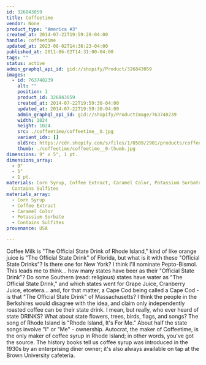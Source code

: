 ```yaml
---
id: 326843059
title: Coffeetime
vendor: None
product_type: "America #3"
created_at: 2014-07-22T19:59:28-04:00
handle: coffeetime
updated_at: 2023-08-02T14:36:23-04:00
published_at: 2011-06-02T14:31:00-04:00
tags: ""
status: active
admin_graphql_api_id: gid://shopify/Product/326843059
images:
  - id: 763748239
    alt: ""
    position: 1
    product_id: 326843059
    created_at: 2014-07-22T19:59:30-04:00
    updated_at: 2014-07-22T19:59:30-04:00
    admin_graphql_api_id: gid://shopify/ProductImage/763748239
    width: 1024
    height: 1024
    src: ./coffeetime/coffeetime__0.jpg
    variant_ids: []
    oldSrc: https://cdn.shopify.com/s/files/1/0589/2901/products/coffeetime.jpeg?v=1406073570
    thumb: ./coffeetime/coffeetime__0-thumb.jpg
dimensions: 9" x 5", 1 pt.
dimensions_array:
  - 9"
  - 5"
  - 1 pt.
materials: Corn Syrup, Coffee Extract, Caramel Color, Potassium Sorbate &
  Contains Sulfites
materials_array:
  - Corn Syrup
  - Coffee Extract
  - Caramel Color
  - Potassium Sorbate
  - Contains Sulfites
provenance: USA

---
```


Coffee Milk is "The Official State Drink of Rhode Island," kind of like orange juice is "The Official State Drink" of Florida, but what is it with these "Official State Drinks"? Is there one for New York? I think I'll nominate Pepto-Bismol. This leads me to think... how many states have beer as their "Official State Drink"? Do some Southern (read: religious) states have water as "The Official State Drink," and which states went for Grape Juice, Cranberry Juice, etcetera... and, for that matter, a Cape Cod being called a Cape Cod - is that "The Official State Drink" of Massachusetts? I think the people in the Berkshires would disagree with the idea, and claim only independently roasted coffee can be their state drink. I mean, but really, who ever heard of state DRINKS? What about state flowers, trees, birds, flags, and songs? The song of Rhode Island is "Rhode Island, It's For Me." About half the state songs involve "I" or "Me" - ownership. Autocrat, the maker of Coffeetime, is the only maker of coffee syrup in Rhode Island; in other words, you've got the source. The history books tell us coffee syrup was introduced in the 1930s by an enterprising diner owner; it's also always available on tap at the Brown University cafeteria.